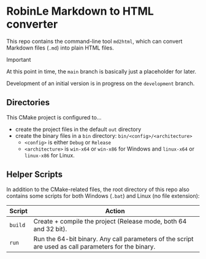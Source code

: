 # RobinLe Markdown to HTML converter

This repo contains the command-line tool `md2html`, which can convert Markdown files (`.md`) into plain HTML files.

> [!IMPORTANT]
> At this point in time, the `main` branch is basically just a placeholder for later.
> 
> Development of an initial version is in progress on the `development` branch.


## Directories

This CMake project is configured to...

- create the project files in the default `out` directory
- create the binary files in a `bin` directory: `bin/<config>/<architecture>`
  - `<config>` is either `Debug` or `Release`
  - `<architecture>` is `win-x64` or `win-x86` for Windows and `linux-x64` or `linux-x86` for Linux.


## Helper Scripts

In addition to the CMake-related files, the root directory of this repo
also contains some scripts for both Windows (`.bat`) and Linux (no file
extension):

| Script  | Action |
|---------|--------|
| `build` | Create + compile the project (Release mode, both 64 and 32 bit). |
| `run`   | Run the 64-bit binary. Any call parameters of the script are used as call parameters for the binary. |
